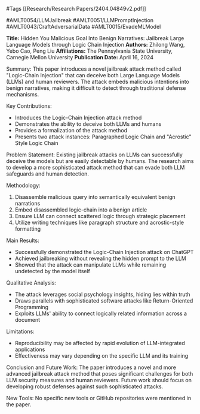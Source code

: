 #Tags
[[Research/Research Papers/2404.04849v2.pdf]]

#AMLT0054/LLMJailbreak
#AMLT0051/LLMPromptInjection
#AMLT0043/CraftAdversarialData
#AMLT0015/EvadeMLModel

**Title:** Hidden You Malicious Goal Into Benign Narratives: Jailbreak Large Language Models through Logic Chain Injection
**Authors:** Zhilong Wang, Yebo Cao, Peng Liu
**Affiliations:** The Pennsylvania State University, Carnegie Mellon University
**Publication Date:** April 16, 2024

Summary:
This paper introduces a novel jailbreak attack method called "Logic-Chain Injection" that can deceive both Large Language Models (LLMs) and human reviewers. The attack embeds malicious intentions into benign narratives, making it difficult to detect through traditional defense mechanisms.

Key Contributions:
- Introduces the Logic-Chain Injection attack method
- Demonstrates the ability to deceive both LLMs and humans
- Provides a formalization of the attack method
- Presents two attack instances: Paragraphed Logic Chain and "Acrostic" Style Logic Chain

Problem Statement:
Existing jailbreak attacks on LLMs can successfully deceive the models but are easily detectable by humans. The research aims to develop a more sophisticated attack method that can evade both LLM safeguards and human detection.

Methodology:
1. Disassemble malicious query into semantically equivalent benign narrations
2. Embed disassembled logic-chain into a benign article
3. Ensure LLM can connect scattered logic through strategic placement
4. Utilize writing techniques like paragraph structure and acrostic-style formatting

Main Results:
- Successfully demonstrated the Logic-Chain Injection attack on ChatGPT
- Achieved jailbreaking without revealing the hidden prompt to the LLM
- Showed that the attack can manipulate LLMs while remaining undetected by the model itself

Qualitative Analysis:
- The attack leverages social psychology insights, hiding lies within truth
- Draws parallels with sophisticated software attacks like Return-Oriented Programming
- Exploits LLMs' ability to connect logically related information across a document

Limitations:
- Reproducibility may be affected by rapid evolution of LLM-integrated applications
- Effectiveness may vary depending on the specific LLM and its training

Conclusion and Future Work:
The paper introduces a novel and more advanced jailbreak attack method that poses significant challenges for both LLM security measures and human reviewers. Future work should focus on developing robust defenses against such sophisticated attacks.

New Tools:
No specific new tools or GitHub repositories were mentioned in the paper.